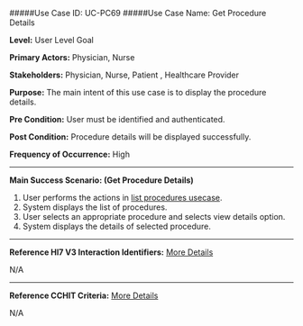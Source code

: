 #####Use Case ID: UC-PC69
#####Use Case Name: Get Procedure Details

**Level:**                     User Level Goal

**Primary Actors:**            Physician, Nurse

**Stakeholders:**              Physician, Nurse, Patient , Healthcare Provider

**Purpose:**                   The main intent of this use case is to display the procedure details.

**Pre Condition:**             User must be identified and authenticated.

**Post Condition:**            Procedure details will be displayed successfully.

**Frequency of Occurrence:**   High
__________________________________________________________
**Main Success Scenario: (Get Procedure Details)**

1.	User performs the actions in [list procedures usecase](PC68-list-procedures.md).
2.	System displays the list of procedures.
3.	User selects an appropriate procedure and selects view details option.
4.	System displays the details of selected procedure.

________________________________________________________________________
**Reference Hl7 V3 Interaction Identifiers:**
[More Details](http://www.hl7.org/implement/standards/product_brief.cfm?product_id=306)

N/A
_______________________________________________________________
**Reference CCHIT Criteria:**
[More Details](https://www.cchit.org/cchit-certified)

N/A


